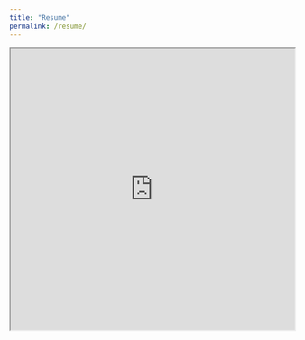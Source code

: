 ```yaml
---
title: "Resume"
permalink: /resume/
---
```



<iframe src="https://github.com/dmccrummen/website/blob/master/assets/Daniel_McCrummen_Resume.pdf" width="100%" height="500px">
